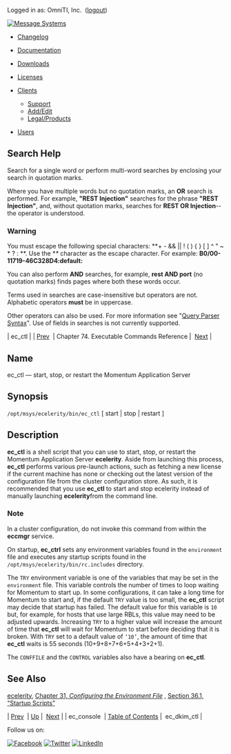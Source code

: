 Logged in as: OmniTI, Inc.  ([logout](https://support.messagesystems.com/logout.php))

[![Message Systems](https://support.messagesystems.com/images/ms-white205.png)](https://support.messagesystems.com/start.php) 

*   [Changelog](https://support.messagesystems.com/start.php?show=changelog)
*   [Documentation](https://support.messagesystems.com/docs/)
*   [Downloads](https://support.messagesystems.com/start.php)

*   [Licenses](https://support.messagesystems.com/license_summary.php)
*   <a href="">Clients</a>
    *   [Support](https://support.messagesystems.com/cs.php)
    *   [Add/Edit](https://support.messagesystems.com/edit_client.php)
    *   [Legal/Products](https://support.messagesystems.com/edit_products.php)
*   [Users](https://support.messagesystems.com/edit_customer.php)

## Search Help

Search for a single word or perform multi-word searches by enclosing your search in quotation marks.

Where you have multiple words but no quotation marks, an **OR** search is performed. For example, **"REST Injection"** searches for the phrase **"REST Injection"**, and, without quotation marks, searches for **REST OR Injection**--the operator is understood.

### Warning

You must escape the following special characters: **+ - && || ! ( ) { } [ ] ^ " ~ * ? : \**. Use the **\** character as the escape character. For example: **B0/00-11719-46C328D4\:default\:**

You can also perform **AND** searches, for example, **rest AND port** (no quotation marks) finds pages where both these words occur.

Terms used in searches are case-insensitive but operators are not. Alphabetic operators **must** be in uppercase.

Other operators can also be used. For more information see "[Query Parser Syntax](https://lucene.apache.org/core/old_versioned_docs/versions/3_0_0/queryparsersyntax.html)". Use of fields in searches is not currently supported.

| ec_ctl |
| [Prev](executable.ec_console.php)  | Chapter 74. Executable Commands Reference |  [Next](executable.ec_dkim_ctl.php) |

<a name="executable.ec_ctl"></a>
## Name

ec_ctl — start, stop, or restart the Momentum Application Server

## Synopsis

`/opt/msys/ecelerity/bin/ec_ctl` [ start | stop | restart ]

<a name="idp14646672"></a>
## Description

**ec_ctl** is a shell script that you can use to start, stop, or restart the Momentum Application Server **ecelerity**. Aside from launching this process, **ec_ctl** performs various pre-launch actions, such as fetching a new license if the current machine has none or checking out the latest version of the configuration file from the cluster configuration store. As such, it is recommended that you use **ec_ctl** to start and stop ecelerity instead of manually launching **ecelerity**from the command line.

### Note

In a cluster configuration, do not invoke this command from within the **eccmgr** service.

On startup, **ec_ctrl** sets any environment variables found in the `environment` file and executes any startup scripts found in the `/opt/msys/ecelerity/bin/rc.includes` directory.

The `TRY` environment variable is one of the variables that may be set in the `environment` file. This variable controls the number of times to loop waiting for Momentum to start up. In some configurations, it can take a long time for Momentum to start and, if the default `TRY` value is too small, the **ec_ctl** script may decide that startup has failed. The default value for this variable is `10` but, for example, for hosts that use large RBLs, this value may need to be adjusted upwards. Increasing `TRY` to a higher value will increase the amount of time that **ec_ctl** will wait for Momentum to start before deciding that it is broken. With `TRY` set to a default value of `‘10’`, the amount of time that **ec_ctl** waits is 55 seconds (10+9+8+7+6+5+4+3+2+1).

The `CONFFILE` and the `CONTROL` variables also have a bearing on **ec_ctl**.

<a name="idp14661840"></a>
## See Also

[ecelerity](executable.ecelerity.php "ecelerity"), [Chapter 31, *Configuring the Environment File*](environment_file.php "Chapter 31. Configuring the Environment File") , [Section 36.1, “Startup Scripts”](conf.starting.php#startup.scripts "36.1. Startup Scripts")

| [Prev](executable.ec_console.php)  | [Up](exec.cmds.ref.php) |  [Next](executable.ec_dkim_ctl.php) |
| ec_console  | [Table of Contents](index.php) |  ec_dkim_ctl |

Follow us on:

[![Facebook](https://support.messagesystems.com/images/icon-facebook.png)](http://www.facebook.com/messagesystems) [![Twitter](https://support.messagesystems.com/images/icon-twitter.png)](http://twitter.com/#!/MessageSystems) [![LinkedIn](https://support.messagesystems.com/images/icon-linkedin.png)](http://www.linkedin.com/company/message-systems)